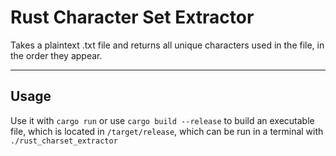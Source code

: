 # Rust Character Set Extractor

Takes a plaintext .txt file and returns all unique characters used in the file, in the order they appear.

---
## Usage
Use it with `cargo run` or use `cargo build --release` to build an executable file, which is located in `/target/release`, which can be run in a terminal with `./rust_charset_extractor`

